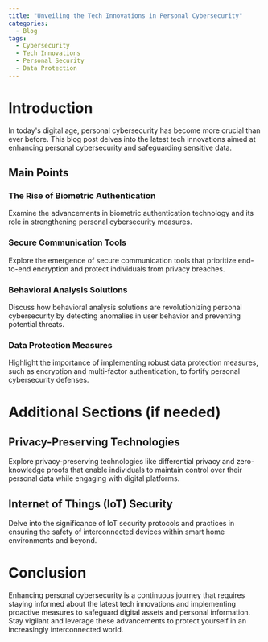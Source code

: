 ```yaml
---
title: "Unveiling the Tech Innovations in Personal Cybersecurity"
categories:
  - Blog
tags:
  - Cybersecurity
  - Tech Innovations
  - Personal Security
  - Data Protection
---
```


# Introduction
In today's digital age, personal cybersecurity has become more crucial than ever before. This blog post delves into the latest tech innovations aimed at enhancing personal cybersecurity and safeguarding sensitive data.

## Main Points
### The Rise of Biometric Authentication
Examine the advancements in biometric authentication technology and its role in strengthening personal cybersecurity measures.

### Secure Communication Tools
Explore the emergence of secure communication tools that prioritize end-to-end encryption and protect individuals from privacy breaches.

### Behavioral Analysis Solutions
Discuss how behavioral analysis solutions are revolutionizing personal cybersecurity by detecting anomalies in user behavior and preventing potential threats.

### Data Protection Measures
Highlight the importance of implementing robust data protection measures, such as encryption and multi-factor authentication, to fortify personal cybersecurity defenses.

# Additional Sections (if needed)
## Privacy-Preserving Technologies
Explore privacy-preserving technologies like differential privacy and zero-knowledge proofs that enable individuals to maintain control over their personal data while engaging with digital platforms.

## Internet of Things (IoT) Security
Delve into the significance of IoT security protocols and practices in ensuring the safety of interconnected devices within smart home environments and beyond.

# Conclusion
Enhancing personal cybersecurity is a continuous journey that requires staying informed about the latest tech innovations and implementing proactive measures to safeguard digital assets and personal information. Stay vigilant and leverage these advancements to protect yourself in an increasingly interconnected world.